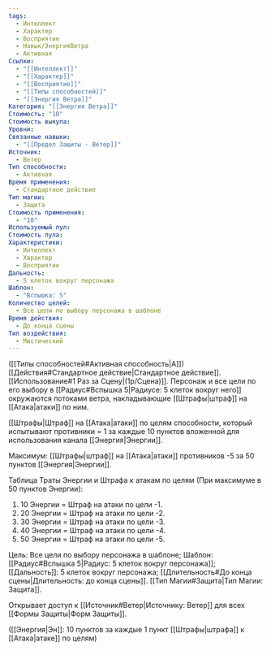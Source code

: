 ```yaml
---
tags:
  - Интеллект
  - Характер
  - Восприятие
  - Навык/ЭнергияВетра
  - Активная
Ссылки:
  - "[[Интеллект]]"
  - "[[Характер]]"
  - "[[Восприятие]]"
  - "[[Типы способностей]]"
  - "[[Энергия Ветра]]"
Категория: "[[Энергия Ветра]]"
Стоимость: "10"
Стоимость выкупа: 
Уровни: 
Связанные навыки:
  - "[[Предел Защиты - Ветер]]"
Источник:
  - Ветер
Тип способности:
  - Активная
Время применения:
  - Стандартное действие
Тип магии:
  - Защита
Стоимость применения:
  - "10"
Используемый пул: 
Стоимость пула: 
Характеристики:
  - Интеллект
  - Характер
  - Восприятие
Дальность:
  - 5 клеток вокруг персонажа
Шаблон:
  - "Вспышка: 5"
Количество целей:
  - Все цели по выбору персонажа в шаблоне
Время действия:
  - До конца сцены
Тип воздействия:
  - Мистический
---
```

([[Типы способностей#Активная способность|А]]) [[Действия#Стандартное действие|Стандартное действие]]. [[Использование#1 Раз за Сцену|(1р/Сцена)]]. Персонаж и все цели по его выбору в  [[Радиус#Вспышка 5|Радиусе: 5 клеток вокруг него]] окружаются потоками ветра, накладывающие [[Штрафы|штраф]] на [[Атака|атаки]] по ним. 

[[Штрафы|Штраф]] на [[Атака|атаки]] по целям способности, который испытывают противники = 1 за каждые 10 пунктов вложенной для использования канала [[Энергия|Энергии]].

Максимум: [[Штрафы|штраф]] на [[Атака|атаки]] противников -5 за 50 пунктов [[Энергия|Энергии]].

Таблица Траты Энергии и Штрафа к атакам по целям
(При максимуме в 50 пунктов Энергии):

1. 10 Энергии = Штраф на атаки по цели -1.
2. 20 Энергии = Штраф на атаки по цели -2.
3. 30 Энергии = Штраф на атаки по цели -3.
4. 40 Энергии = Штраф на атаки по цели -4.
5. 50 Энергии = Штраф на атаки по цели -5.

Цель: Все цели по выбору персонажа в шаблоне; Шаблон: [[Радиус#Вспышка 5|Радиус: 5 клеток вокруг персонажа]]; [[Дальность]]: 5 клеток вокруг персонажа; [[Длительность#До конца сцены|Длительность: до конца сцены]]. [[Тип Магии#Защита|Тип Магии: Защита]].

Открывает доступ к [[Источник#Ветер|Источнику: Ветер]] для всех [[Формы Защиты|Форм Защиты]]. 

([[Энергия|Эн]]: 10 пунктов за каждые 1 пункт [[Штрафы|штрафа]] к [[Атака|атаке]] по целям)